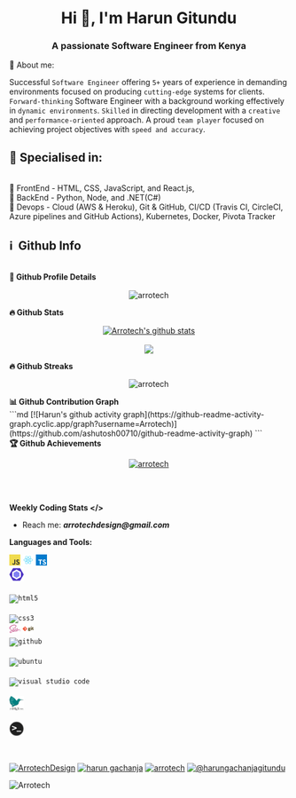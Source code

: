 <h1 align="center">Hi 👋, I'm Harun Gitundu</h1>
<h3 align="center">A passionate Software Engineer from Kenya</h3

## 🧑 About me:

Successful `Software Engineer` offering `5+` years of experience in demanding environments focused on producing `cutting-edge` systems for clients.
`Forward-thinking` Software Engineer with a background working effectively in `dynamic environments`.
`Skilled` in directing development with a `creative` and `performance-oriented` approach.
A proud `team player` focused on achieving project objectives with `speed and accuracy`.

<h2>🥇 Specialised in:</h2>
<br>🔸 FrontEnd - HTML, CSS, JavaScript, and React.js, 
<br>🔸 BackEnd - Python, Node, and .NET(C#)
<br>🔸 Devops - Cloud (AWS & Heroku), Git & GitHub, CI/CD (Travis CI, CircleCI, Azure pipelines and GitHub Actions), Kubernetes, Docker, Pivota Tracker
<p>

<h2>ℹ️ &nbsp;Github Info</h2>

<br />

  <summary><b>🔎 Github Profile Details</b></summary>
<p align="center"><img height="180em" src="https://github-profile-summary-cards.vercel.app/api/cards/profile-details?username=arrotech&theme=github_dark" alt="arrotech" align = "center"/></p>

 <summary><b>🔥 Github Stats</b></summary>
<p align="center"><a href="https://github.com/Arrotech/github-readme-stats">
  <img align="center" src="https://github-readme-stats.vercel.app/api?username=Arrotech&show_icons=true&theme=github_dark" alt="Arrotech's github stats" />
</a></p>

<p align="center"><a href="https://github.com/Arrotech/github-readme-stats">
  <!-- Change the `github-readme-stats.anuraghazra1.vercel.app` to `github-readme-stats.vercel.app`  -->
  <img align="center" src="https://github-readme-stats.vercel.app/api/top-langs/?username=Arrotech&theme=github_dark" />
</a></p>

 <summary><b>🔥 Github Streaks</b></summary>
<p align="center"><img src="https://github-readme-streak-stats.herokuapp.com/?user=arrotech&theme=black-ice&hide_border=true&stroke=0000&background=0D1117&ring=e05397&fire=e05397&currStreakLabel=e05397" alt="arrotech" /></p>

<summary><b>📊 Github Contribution Graph</b></summary>
```md
[![Harun's github activity graph](https://github-readme-activity-graph.cyclic.app/graph?username=Arrotech)](https://github.com/ashutosh00710/github-readme-activity-graph)
```

<!-- </details>
<details>    -->
 <summary><b>🏆 Github Achievements</b></summary>
<p align="center"> <a href="https://github.com/arrotech"><img src="https://github-profile-trophy.vercel.app/?username=arrotech&margin-w=5&theme=radical" alt="arrotech" /></a> </p>

<br />
<br />

**Weekly Coding Stats </>**

<!--START_SECTION:waka-->

<!--END_SECTION:waka-->

- Reach me: **_arrotechdesign@gmail.com_**

**Languages and Tools:**

<code><img height="20" src="https://raw.githubusercontent.com/github/explore/80688e429a7d4ef2fca1e82350fe8e3517d3494d/topics/javascript/javascript.png"></code>
<code><img height="20" src="https://raw.githubusercontent.com/github/explore/80688e429a7d4ef2fca1e82350fe8e3517d3494d/topics/react/react.png"></code>
<code><img height="20" src="https://raw.githubusercontent.com/github/explore/80688e429a7d4ef2fca1e82350fe8e3517d3494d/topics/typescript/typescript.png"></code>
<code>
<img alt="eslint" width="26px" src="https://raw.githubusercontent.com/github/explore/80688e429a7d4ef2fca1e82350fe8e3517d3494d/topics/eslint/eslint.png">
</code>
<code>
<img alt="html5" width="26px" src="https://img.icons8.com/color/240/000000/html-5.png">
</code>
<code>
<img alt="css3" width="26px" src="https://img.icons8.com/color/240/000000/css3.png">
</code>
<code><img height="20" src="https://raw.githubusercontent.com/github/explore/80688e429a7d4ef2fca1e82350fe8e3517d3494d/topics/sass/sass.png"></code>
<code><img height="20" src="https://raw.githubusercontent.com/github/explore/80688e429a7d4ef2fca1e82350fe8e3517d3494d/topics/git/git.png"></code>
<code>
<img alt="github" width="26px" src="https://img.icons8.com/ios-glyphs/240/000000/github.png">
</code>
<code>
<img alt="ubuntu" width="26px" src="https://img.icons8.com/color/96/000000/ubuntu--v1.png">
</code>
<code>
<img alt="visual studio code" width="26px" src="https://img.icons8.com/fluent/240/000000/visual-studio-code-2019.png" />
</code>
<code>
<img alt="latex" width="26px" src="https://raw.githubusercontent.com/github/explore/80688e429a7d4ef2fca1e82350fe8e3517d3494d/topics/latex/latex.png">
</code>
<code>
<img alt="terminal" width="26px" src="https://raw.githubusercontent.com/github/explore/80688e429a7d4ef2fca1e82350fe8e3517d3494d/topics/terminal/terminal.png">
</code>

<br />

<a href="https://twitter.com/ArrotechDesign" target="blank"><img align="center" src="https://cdn.jsdelivr.net/npm/simple-icons@3.0.1/icons/twitter.svg" alt="ArrotechDesign" height="30" width="30" /></a>
<a href="https://linkedin.com/in/harun-gachanja-9a19ba155" target="blank"><img align="center" src="https://cdn.jsdelivr.net/npm/simple-icons@3.0.1/icons/linkedin.svg" alt="harun gachanja" height="30" width="30" /></a>
<a href="https://stackoverflow.com/users/12127169/arrotech" target="blank"><img align="center" src="https://cdn.jsdelivr.net/npm/simple-icons@3.0.1/icons/stackoverflow.svg" alt="arrotech" height="30" width="30" /></a>
<a href="https://medium.com/@harungachanjagitundu" target="blank"><img align="center" src="https://cdn.jsdelivr.net/npm/simple-icons@3.0.1/icons/medium.svg" alt="@harungachanjagitundu" height="30" width="30" /></a>

<p align="left"> <img src="https://komarev.com/ghpvc/?username=Arrotech" alt="Arrotech" /> </p>
